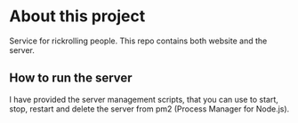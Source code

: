 # About this project
Service for rickrolling people. This repo contains both website and the server.

## How to run the server
I have provided the server management scripts, that you can use to start, stop, restart and delete the server from pm2 (Process Manager for Node.js).